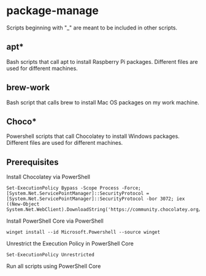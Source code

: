 # package-manage

Scripts beginning with "_" are meant to be included in other scripts.

## apt*

Bash scripts that call apt to install Raspberry Pi packages. Different files are used for different machines.

## brew-work

Bash script that calls brew to install Mac OS packages on my work machine.

## Choco*

Powershell scripts that call Chocolatey to install Windows packages. Different files are used for different machines.

## Prerequisites

Install Chocolatey via PowerShell

```pwsh
Set-ExecutionPolicy Bypass -Scope Process -Force; [System.Net.ServicePointManager]::SecurityProtocol = [System.Net.ServicePointManager]::SecurityProtocol -bor 3072; iex ((New-Object System.Net.WebClient).DownloadString('https://community.chocolatey.org/install.ps1'))
```

Install PowerShell Core via PowerShell

```pwsh
winget install --id Microsoft.Powershell --source winget
```

Unrestrict the Execution Policy in PowerShell Core

```pwsh
Set-ExecutionPolicy Unrestricted
```

Run all scripts using PowerShell Core
